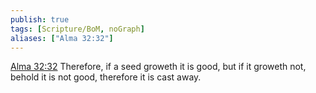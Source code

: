 ```yaml
---
publish: true
tags: [Scripture/BoM, noGraph]
aliases: ["Alma 32:32"]
---
```

[Alma 32:32](https://churchofjesuschrist.org/study/scriptures/bofm/alma/32?lang=eng&id=p32#p32) Therefore, if a seed groweth it is good, but if it groweth not, behold it is not good, therefore it is cast away.

